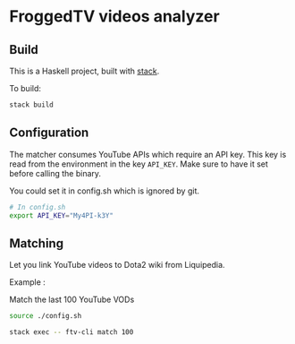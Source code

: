 # FroggedTV videos analyzer

## Build

This is a Haskell project, built with [stack](http://haskellstack.org).

To build:

```bash
stack build
```

## Configuration

The matcher consumes YouTube APIs which require an API key. This key is read
from the environment in the key `API_KEY`. Make sure to have it set before
calling the binary.

You could set it in config.sh which is ignored by git.

```bash
# In config.sh
export API_KEY="My4PI-k3Y"
```

## Matching

Let you link YouTube videos to Dota2 wiki from Liquipedia.

Example :

Match the last 100 YouTube VODs

```bash
source ./config.sh

stack exec -- ftv-cli match 100
```

